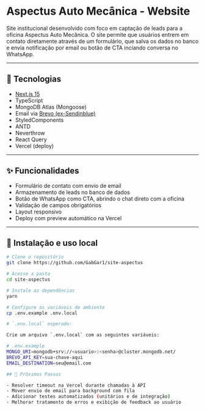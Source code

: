 # Aspectus Auto Mecânica - Website

Site institucional desenvolvido com foco em captação de leads para a oficina Aspectus Auto Mecânica. O site permite que usuários entrem em contato diretamente através de um formulário, que salva os dados no banco e envia notificação por email ou botão de CTA inciando conversa no WhatsApp.

---

## 🔧 Tecnologias

- [Next.js 15](https://nextjs.org/)
- TypeScript
- MongoDB Atlas (Mongoose)
- Email via [Brevo (ex-Sendinblue)](https://www.brevo.com/)
- StyledComponents
- ANTD
- Neverthrow
- React Query
- Vercel (deploy)

---

## ✨ Funcionalidades

- Formulário de contato com envio de email
- Armazenamento de leads no banco de dados
- Botão de WhatsApp como CTA, abrindo o chat direto com a oficina
- Validação de campos obrigatórios
- Layout responsivo
- Deploy com preview automático na Vercel

---

## 🚀 Instalação e uso local

```bash
# Clone o repositório
git clone https://github.com/GabGar1/site-aspectus

# Acesse a pasta
cd site-aspectus

# Instale as dependências
yarn

# Configure as variáveis de ambiente
cp .env.example .env.local

# `.env.local` esperado:

Crie um arquivo `.env.local` com as seguintes variáveis:

# .env.example
MONGO_URI=mongodb+srv://<usuario>:<senha>@cluster.mongodb.net/
BREVO_API_KEY=sua-chave-aqui
EMAIL_DESTINATION=seu@email.com

## 🚧 Próximos Passos

- Resolver timeout na Vercel durante chamadas à API
- Mover envio de email para background com fila
- Adicionar testes automatizados (unitários e de integração)
- Melhorar tratamento de erros e exibição de feedback ao usuário